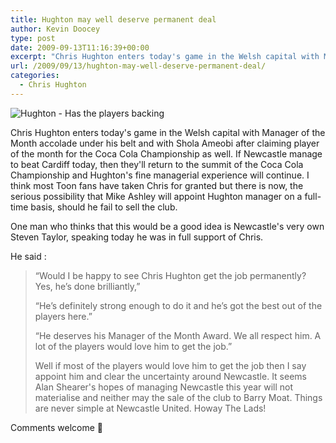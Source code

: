 ```yaml
---
title: Hughton may well deserve permanent deal
author: Kevin Doocey
type: post
date: 2009-09-13T11:16:39+00:00
excerpt: "Chris Hughton enters today's game in the Welsh capital with Manager of the Month accolade under his belt and with.."
url: /2009/09/13/hughton-may-well-deserve-permanent-deal/
categories:
  - Chris Hughton
---
```


![Hughton - Has the players backing](https://static.guim.co.uk/sys-images/Sport/Pix/pictures/2009/8/23/1251027575740/Chris-Hughton-Newcastle-U-001.jpg)

Chris Hughton enters today's game in the Welsh capital with Manager of the Month accolade under his belt and with Shola Ameobi after claiming player of the month for the Coca Cola Championship as well. If Newcastle manage to beat Cardiff today, then they'll return to the summit of the Coca Cola Championship and Hughton's fine managerial experience will continue. I think most Toon fans have taken Chris for granted but there is now, the serious possibility that Mike Ashley will appoint Hughton manager on a full-time basis, should he fail to sell the club.

One man who thinks that this would be a good idea is Newcastle's very own Steven Taylor, speaking today he was in full support of Chris.

He said :

> “Would I be happy to see Chris Hughton get the job permanently? Yes, he’s done brilliantly,”
>
> “He’s definitely strong enough to do it and he’s got the best out of the players here.”
>
> “He deserves his Manager of the Month Award. We all respect him. A lot of the players would love him to get the job.”
>
> Well if most of the players would love him to get the job then I say appoint him and clear the uncertainty around Newcastle. It seems Alan Shearer's hopes of managing Newcastle this year will not materialise and neither may the sale of the club to Barry Moat. Things are never simple at Newcastle United. Howay The Lads!

Comments welcome 🙂
